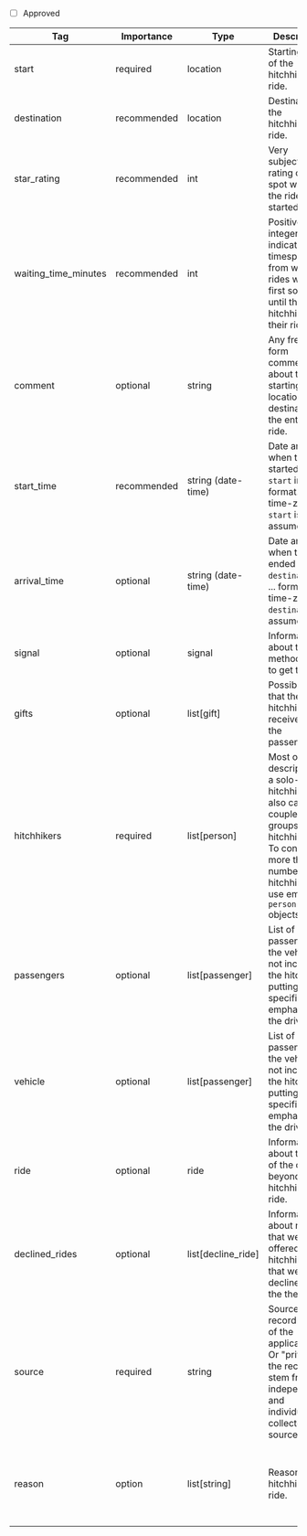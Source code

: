 - [ ] Approved


| Tag                  | Importance   | Type                | Description                                                                                                         | Enum           | Example |
|----------------------|--------------|---------------------|---------------------------------------------------------------------------------------------------------------------|----------------|---------|
| start                | required  | location            | Starting point of the hitchhiking ride.                                                                             |                |
| destination          | recommended  | location            | Destination of the hitchhiking ride.                                                                                |                |
| star_rating          | recommended  | int                 | Very subjective rating of the spot where the ride started.                                                          | 1, 2, 3, 4, 5  |
| waiting_time_minutes | recommended  | int                 | Positive integer indicating the timespan from when rides were first solicited until the hitchhiker got their ride.  |                |
| comment              | optional  | string              | Any free-form comment about the starting location, destination or the entire ride.                                  |                |
| start_time           | recommended  | string (date-time)  | Date and time when the ride started from `start` in ... format. The time-zone of `start` is assumed.                |                |
| arrival_time         | optional  | string (date-time)  | Date and time when the ride ended in `destination` in ... format. The time-zone of `destination` is assumed.        |                |
| signal               | optional  | signal              | Information about the method used to get the ride                                                                   |                |
| gifts                 | optional  | list[gift]          | Possible gift that the hitchhiker received from the passengers.                                                     |                |
| hitchhikers          | required  | list[person]        | Most often a description of a solo-hitchhiker but also caters for couples or groups of hitchhikers. To convey not more than the number of hitchhikers use empty `person` objects.                |                |
| passengers           | optional  | list[passenger]     | List of passengers in the vehicle not including the hitchhiker, putting specific emphasize on the driver.           |                |
| vehicle              | optional  | list[passenger]     | List of passengers in the vehicle not including the hitchhiker, putting specific emphasize on the driver.           |                |
| ride                 | optional  | ride                | Information about the ride of the car beyond the hitchhiker's ride.                                                 |                |
| declined_rides       | optional  | list[decline_ride]  | Information about rides that were offered to the hitchhiker but that were declined by the them.                     |                |
| source       | required  | string  | Source of this record by URL of the application. Or "private" if the records stem from an independently and individually collected source.               |                |
| reason       | option  | list[string]  | Reason of the hitchhiking ride.        | commute, holiday, sport, no_money, safe_money, exchange, adventure               |
